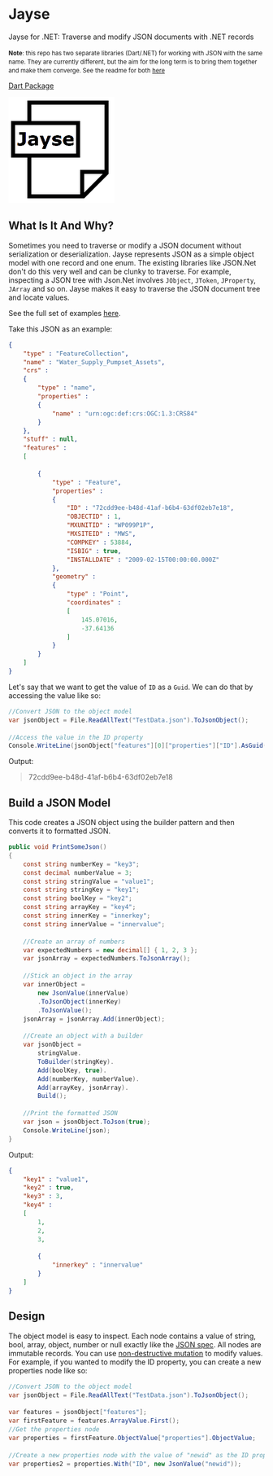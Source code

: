# Jayse

Jayse for .NET: Traverse and modify JSON documents with .NET records

<small>**Note**: this repo has two separate libraries (Dart/.NET) for working with JSON with the same name. They are currently different, but the aim for the long term is to bring them together and make them converge. See the readme for both [here](../../README.md)</small>

[Dart Package](../dart_jayse)

![Logo](../../Images/IconSmall.png) 

## What Is It And Why?
Sometimes you need to traverse or modify a JSON document without serialization or deserialization. Jayse represents JSON as a simple object model with one record and one enum. The existing libraries like JSON.Net don't do this very well and can be clunky to traverse. For example, inspecting a JSON tree with Json.Net involves `JObject`, `JToken`, `JProperty`, `JArray` and so on. Jayse makes it easy to traverse the JSON document tree and locate values. 

See the full set of examples [here](https://github.com/MelbourneDeveloper/Jayse/blob/906ac390e219d06110275347406a6391d2105220/src/Jayse.UnitTests/UnitTest1.cs#L13).

Take this JSON as an example:

```JSON
{
    "type" : "FeatureCollection",
    "name" : "Water_Supply_Pumpset_Assets",
    "crs" : 
    {
        "type" : "name",
        "properties" : 
        {
            "name" : "urn:ogc:def:crs:OGC:1.3:CRS84"
        }
    },
    "stuff" : null,
    "features" : 
    [
        
        {
            "type" : "Feature",
            "properties" : 
            {
                "ID" : "72cdd9ee-b48d-41af-b6b4-63df02eb7e18",
                "OBJECTID" : 1,
                "MXUNITID" : "WP099P1P",
                "MXSITEID" : "MWS",
                "COMPKEY" : 53884,
                "ISBIG" : true,
                "INSTALLDATE" : "2009-02-15T00:00:00.000Z"
            },
            "geometry" : 
            {
                "type" : "Point",
                "coordinates" : 
                [
                    145.07016,
                    -37.64136
                ]
            }
        }
    ]
}
```

Let's say that we want to get the value of `ID` as a `Guid`. We can do that by accessing the value like so:

```cs
//Convert JSON to the object model
var jsonObject = File.ReadAllText("TestData.json").ToJsonObject();

//Access the value in the ID property
Console.WriteLine(jsonObject["features"][0]["properties"]["ID"].AsGuid().ToString());
```

Output:

> 72cdd9ee-b48d-41af-b6b4-63df02eb7e18

## Build a JSON Model

This code creates a JSON object using the builder pattern and then converts it to formatted JSON.

```cs
public void PrintSomeJson()
{
    const string numberKey = "key3";
    const decimal numberValue = 3;
    const string stringValue = "value1";
    const string stringKey = "key1";
    const string boolKey = "key2";
    const string arrayKey = "key4";
    const string innerKey = "innerkey";
    const string innerValue = "innervalue";

    //Create an array of numbers
    var expectedNumbers = new decimal[] { 1, 2, 3 };
    var jsonArray = expectedNumbers.ToJsonArray();

    //Stick an object in the array
    var innerObject =
        new JsonValue(innerValue)
        .ToJsonObject(innerKey)
        .ToJsonValue();
    jsonArray = jsonArray.Add(innerObject);

    //Create an object with a builder
    var jsonObject =
        stringValue.
        ToBuilder(stringKey).
        Add(boolKey, true).
        Add(numberKey, numberValue).
        Add(arrayKey, jsonArray).
        Build();

    //Print the formatted JSON
    var json = jsonObject.ToJson(true);
    Console.WriteLine(json);
}
```

Output:

```JSON
{
    "key1" : "value1",
    "key2" : true,
    "key3" : 3,
    "key4" : 
    [
        1,
        2,
        3,
        
        {
            "innerkey" : "innervalue"
        }
    ]
}
```

## Design

The object model is easy to inspect. Each node contains a value of string, bool, array, object, number or null exactly like  the [JSON spec](https://www.json.org/json-en.html). All nodes are immutable records. You can use [non-destructive mutation](https://docs.microsoft.com/en-us/dotnet/csharp/whats-new/tutorials/records#non-destructive-mutation) to modify values. For example, if you wanted to modify the ID property, you can create a new properties node like so:

```cs
//Convert JSON to the object model
var jsonObject = File.ReadAllText("TestData.json").ToJsonObject();

var features = jsonObject["features"];
var firstFeature = features.ArrayValue.First();
//Get the properties node
var properties = firstFeature.ObjectValue["properties"].ObjectValue;

//Create a new properties node with the value of "newid" as the ID property
var properties2 = properties.With("ID", new JsonValue("newid"));
```
